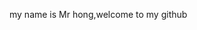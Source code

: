 
<html>
<head lang="en">
    <meta charset="UTF-8">
    <title></title>
</head>
<body>
    <p>my name is Mr hong,welcome to my github</p>
</body>
</html>
